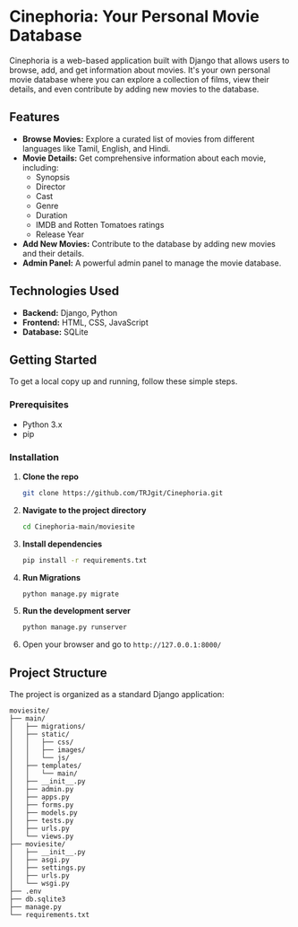 # Cinephoria: Your Personal Movie Database

Cinephoria is a web-based application built with Django that allows users to browse, add, and get information about movies. It's your own personal movie database where you can explore a collection of films, view their details, and even contribute by adding new movies to the database.

## Features

  * **Browse Movies:** Explore a curated list of movies from different languages like Tamil, English, and Hindi.
  * **Movie Details:** Get comprehensive information about each movie, including:
      * Synopsis
      * Director
      * Cast
      * Genre
      * Duration
      * IMDB and Rotten Tomatoes ratings
      * Release Year
  * **Add New Movies:** Contribute to the database by adding new movies and their details.
  * **Admin Panel:** A powerful admin panel to manage the movie database.

## Technologies Used

  * **Backend:** Django, Python
  * **Frontend:** HTML, CSS, JavaScript
  * **Database:** SQLite

## Getting Started

To get a local copy up and running, follow these simple steps.

### Prerequisites

  * Python 3.x
  * pip

### Installation

1.  **Clone the repo**
    ```sh
    git clone https://github.com/TRJgit/Cinephoria.git
    ```
2.  **Navigate to the project directory**
    ```sh
    cd Cinephoria-main/moviesite
    ```
3.  **Install dependencies**
    ```sh
    pip install -r requirements.txt
    ```
4.  **Run Migrations**
    ```sh
    python manage.py migrate
    ```
5.  **Run the development server**
    ```sh
    python manage.py runserver
    ```
6.  Open your browser and go to `http://127.0.0.1:8000/`

## Project Structure

The project is organized as a standard Django application:

```
moviesite/
├── main/
│   ├── migrations/
│   ├── static/
│   │   ├── css/
│   │   ├── images/
│   │   └── js/
│   ├── templates/
│   │   └── main/
│   ├── __init__.py
│   ├── admin.py
│   ├── apps.py
│   ├── forms.py
│   ├── models.py
│   ├── tests.py
│   ├── urls.py
│   └── views.py
├── moviesite/
│   ├── __init__.py
│   ├── asgi.py
│   ├── settings.py
│   ├── urls.py
│   └── wsgi.py
├── .env
├── db.sqlite3
├── manage.py
└── requirements.txt
```
